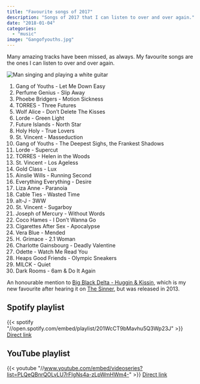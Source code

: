 ```yaml
---
title: "Favourite songs of 2017"
description: "Songs of 2017 that I can listen to over and over again."
date: "2018-01-04"
categories: 
  - "music"
image: "Gangofyouths.jpg"
---
```


Many amazing tracks have been missed, as always. My favourite songs are the ones I can listen to over and over again.

![Man singing and playing a white guitar](/img/Gangofyouths.jpg "David Le'aupepe of Gang of Youths, taken by Bruce from Sydney via Wikimedia Commons")

1. Gang of Youths - Let Me Down Easy
2. Perfume Genius - Slip Away
3. Phoebe Bridgers - Motion Sickness
4. TORRES - Three Futures
5. Wolf Alice - Don’t Delete The Kisses
6. Lorde - Green Light
7. Future Islands - North Star
8. Holy Holy - True Lovers
9. St. Vincent - Masseduction
10. Gang of Youths - The Deepest Sighs, the Frankest Shadows
11. Lorde - Supercut
12. TORRES - Helen in the Woods
13. St. Vincent - Los Ageless
14. Gold Class - Lux
15. Ainslie Wills - Running Second
16. Everything Everything - Desire
17. Liza Anne - Paranoia
18. Cable Ties - Wasted Time
19. alt-J - 3WW
20. St. Vincent - Sugarboy
21. Joseph of Mercury - Without Words
22. Coco Hames - I Don’t Wanna Go
23. Cigarettes After Sex - Apocalypse
24. Vera Blue - Mended
25. H. Grimace - 2.1 Woman
26. Charlotte Gainsbourg - Deadly Valentine
27. Odette - Watch Me Read You
28. Heaps Good Friends - Olympic Sneakers
29. MILCK - Quiet
30. Dark Rooms - 6am & Do It Again

An honourable mention to [Big Black Delta - Huggin & Kissin](//www.youtube.com/watch?v=Zg8-AbXqv4M "Huggin & Kissin"), which is my new favourite after hearing it on [The Sinner](//en.wikipedia.org/wiki/The_Sinner_(TV_series) "The Sinner"), but was released in 2013.

## Spotify playlist
{{< spotify "//open.spotify.com/embed/playlist/201WcCT9bMavhu5Q3Wp23J" >}}
 [Direct link](//open.spotify.com/playlist/201WcCT9bMavhu5Q3Wp23J "Spotify")

## YouTube playlist
{{< youtube "//www.youtube.com/embed/videoseries?list=PLQeQBnrQOLvLU7rFIgNs4a-zLpWmHWm4-" >}}
 [Direct link](//www.youtube.com/playlist?list=PLQeQBnrQOLvLU7rFIgNs4a-zLpWmHWm4- "YouTube")